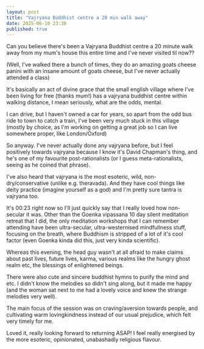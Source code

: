 ```yaml
---
layout: post
title: "Vajryana Buddhist centre a 20 min walk away" 
date: 2025-06-10 23:30
published: true 
---
```


Can you believe there's been a Vajryana Buddhist centre a 20 minute walk away
from my mum's house this entire time and I've never visited til now?? 

(Well, I've walked there a bunch of times, they do an amazing goats cheese
panini with an insane amount of goats cheese, but I've never actually attended a
class)

It's basically an act of divine grace that the small english village where I've
been living for free (thanks mum!) has a vajryana buddhist centre within walking
distance, I mean seriously, what are the odds, mental.

I can drive, but I haven't owned a car for years, so apart from the odd bus ride
to town to catch a train, I've been very much stuck in this village (mostly by
choice, as I'm working on getting a great job so I can live somewhere proper,
like London/Oxford)

So anyway. I've never actually done any vajryana before, but I feel positively
towards vajryana because I know it's David Chapman's thing, and he's one of my
favourite post-rationalists (or I guess meta-rationalists, seeing as he coined
that phrase). 

I've also heard that vajryana is the most esoteric, wild, non-dry/conservative
(unlike e.g. theravada). And they have cool things like deity practice (imagine
yourself as a god) and I'm pretty sure tantra is vajryana too. 

It's 00:23 right now so I'll just quickly say that I really loved how
non-secular it was. Other than the Goenka vipassana 10 day silent meditation
retreat that I did, the only meditation workshops that I can remember attending
have been ultra-secular, ultra-westernised mindfullness stuff, focusing on the
breath, where Buddhism is stripped of a lot of it's cool factor (even Goenka
kinda did this, just very kinda scientific). 

Whereas this evening, the head guy wasn't at all afraid to make claims about
past lives, future lives, karma, various realms like the hungry ghost realm etc,
the blessings of enlightened beings. 

There were also cute and sincere buddhist hymns to purify the mind and etc. I
didn't know the melodies so didn't sing along, but it made me happy (and the
woman sat next to me had a lovely voice and knew the strange melodies very
well). 

The main focus of the session was on craving/aversion towards people, and
cultivating warm lovingkindness instead of our usual prejudice, which felt very
timely for me.

Loved it, really looking forward to returning ASAP! I feel really energised by
the more esoteric, opinionated, unabashadly religious flavour. 
